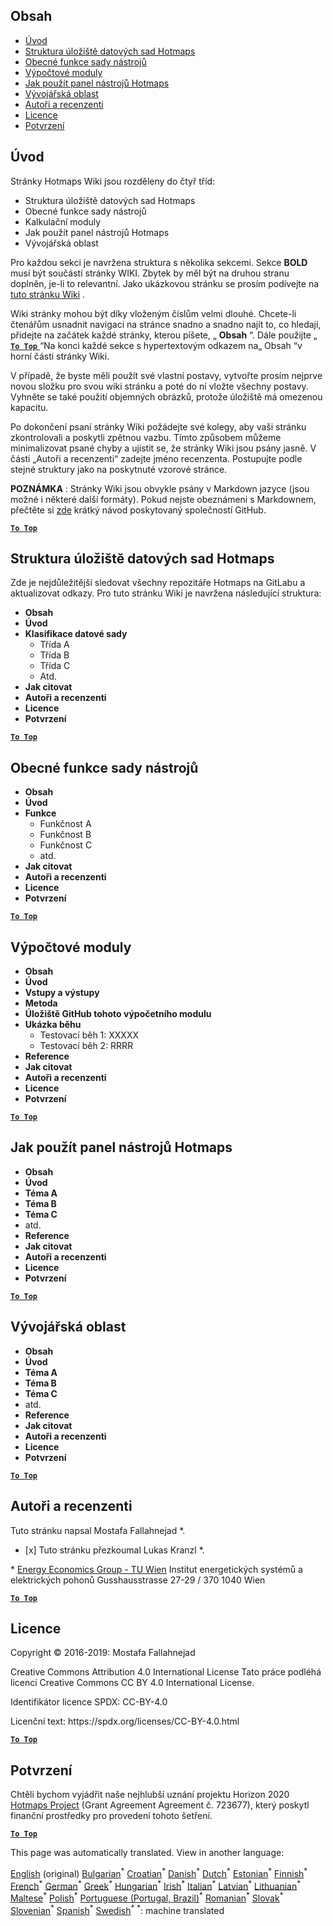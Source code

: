 <h2> Obsah </h2><ul><li> <a href="#Introduction">Úvod</a> </li><li> <a href="#Hotmaps-data-set-repository-structure">Struktura úložiště datových sad Hotmaps</a> </li><li> <a href="#General-functionalities-of-the-toolbox">Obecné funkce sady nástrojů</a> </li><li> <a href="#Calculation-modules">Výpočtové moduly</a> </li><li> <a href="#How-to-apply-the-Hotmaps-toolbox">Jak použít panel nástrojů Hotmaps</a> </li><li> <a href="#Developers-area">Vývojářská oblast</a> </li><li> <a href="#authors-and-reviewers">Autoři a recenzenti</a> </li><li> <a href="#license">Licence</a> </li><li> <a href="#acknowledgement">Potvrzení</a> </li></ul><h2> Úvod </h2><p> Stránky Hotmaps Wiki jsou rozděleny do čtyř tříd: </p><ul><li> Struktura úložiště datových sad Hotmaps </li><li> Obecné funkce sady nástrojů </li><li> Kalkulační moduly </li><li> Jak použít panel nástrojů Hotmaps </li><li> Vývojářská oblast </li></ul><p> Pro každou sekci je navržena struktura s několika sekcemi. Sekce <strong>BOLD</strong> musí být součástí stránky WIKI. Zbytek by měl být na druhou stranu doplněn, je-li to relevantní. Jako ukázkovou stránku se prosím podívejte na <a href="https://github.com/HotMaps/hotmaps_wiki/wiki/CM-District-heating-potential-user-defined-thresholds">tuto stránku Wiki</a> . </p><p> Wiki stránky mohou být díky vloženým číslům velmi dlouhé. Chcete-li čtenářům usnadnit navigaci na stránce snadno a snadno najít to, co hledají, přidejte na začátek každé stránky, kterou píšete, „ <strong>Obsah</strong> “. Dále použijte „ <ins> <code><strong><a href="#table-of-contents">To Top</a></strong></code> </ins> “Na konci každé sekce s hypertextovým odkazem na„ Obsah “v horní části stránky Wiki. </p><p> V případě, že byste měli použít své vlastní postavy, vytvořte prosím nejprve novou složku pro svou wiki stránku a poté do ní vložte všechny postavy. Vyhněte se také použití objemných obrázků, protože úložiště má omezenou kapacitu. </p><p> Po dokončení psaní stránky Wiki požádejte své kolegy, aby vaši stránku zkontrolovali a poskytli zpětnou vazbu. Tímto způsobem můžeme minimalizovat psané chyby a ujistit se, že stránky Wiki jsou psány jasně. V části „Autoři a recenzenti“ zadejte jméno recenzenta. Postupujte podle stejné struktury jako na poskytnuté vzorové stránce. </p><p> <strong>POZNÁMKA</strong> : Stránky Wiki jsou obvykle psány v Markdown jazyce (jsou možné i některé další formáty). Pokud nejste obeznámeni s Markdownem, přečtěte si <a href="https://guides.github.com/features/mastering-markdown/">zde</a> krátký návod poskytovaný společností GitHub. </p><p><ins> <code><strong><a href="#table-of-contents">To Top</a></strong></code> </ins> </p><h2> Struktura úložiště datových sad Hotmaps </h2><p> Zde je nejdůležitější sledovat všechny repozitáře Hotmaps na GitLabu a aktualizovat odkazy. Pro tuto stránku Wiki je navržena následující struktura: </p><ul><li> <strong>Obsah</strong> </li><li> <strong>Úvod</strong> </li><li> <strong>Klasifikace datové sady</strong> <ul><li> Třída A </li><li> Třída B </li><li> Třída C </li><li> Atd. </li></ul></li><li> <strong>Jak citovat</strong> </li><li> <strong>Autoři a recenzenti</strong> </li><li> <strong>Licence</strong> </li><li> <strong>Potvrzení</strong> </li></ul><p><ins> <code><strong><a href="#table-of-contents">To Top</a></strong></code> </ins> </p><h2> Obecné funkce sady nástrojů </h2><ul><li> <strong>Obsah</strong> </li><li> <strong>Úvod</strong> </li><li> <strong>Funkce</strong> <ul><li> Funkčnost A </li><li> Funkčnost B </li><li> Funkčnost C </li><li> atd. </li></ul></li><li> <strong>Jak citovat</strong> </li><li> <strong>Autoři a recenzenti</strong> </li><li> <strong>Licence</strong> </li><li> <strong>Potvrzení</strong> </li></ul><p><ins> <code><strong><a href="#table-of-contents">To Top</a></strong></code> </ins> </p><h2> Výpočtové moduly </h2><ul><li> <strong>Obsah</strong> </li><li> <strong>Úvod</strong> </li><li> <strong>Vstupy a výstupy</strong> </li><li> <strong>Metoda</strong> </li><li> <strong>Úložiště GitHub tohoto výpočetního modulu</strong> </li><li> <strong>Ukázka běhu</strong> <ul><li> Testovací běh 1: XXXXX </li><li> Testovací běh 2: RRRR </li></ul></li><li> <strong>Reference</strong> </li><li> <strong>Jak citovat</strong> </li><li> <strong>Autoři a recenzenti</strong> </li><li> <strong>Licence</strong> </li><li> <strong>Potvrzení</strong> </li></ul><p><ins> <code><strong><a href="#table-of-contents">To Top</a></strong></code> </ins> </p><h2> Jak použít panel nástrojů Hotmaps </h2><ul><li> <strong>Obsah</strong> </li><li> <strong>Úvod</strong> </li><li> <strong>Téma A</strong> </li><li> <strong>Téma B</strong> </li><li> <strong>Téma C</strong> </li><li> atd. </li><li> <strong>Reference</strong> </li><li> <strong>Jak citovat</strong> </li><li> <strong>Autoři a recenzenti</strong> </li><li> <strong>Licence</strong> </li><li> <strong>Potvrzení</strong> </li></ul><p><ins> <code><strong><a href="#table-of-contents">To Top</a></strong></code> </ins> </p><h2> Vývojářská oblast </h2><ul><li> <strong>Obsah</strong> </li><li> <strong>Úvod</strong> </li><li> <strong>Téma A</strong> </li><li> <strong>Téma B</strong> </li><li> <strong>Téma C</strong> </li><li> atd. </li><li> <strong>Reference</strong> </li><li> <strong>Jak citovat</strong> </li><li> <strong>Autoři a recenzenti</strong> </li><li> <strong>Licence</strong> </li><li> <strong>Potvrzení</strong> </li></ul><p><ins> <code><strong><a href="#table-of-contents">To Top</a></strong></code> </ins> </p><h2> Autoři a recenzenti </h2><p> Tuto stránku napsal Mostafa Fallahnejad *. </p><ul><li> [x] Tuto stránku přezkoumal Lukas Kranzl *. </li></ul><p> * <a href="https://eeg.tuwien.ac.at/">Energy Economics Group - TU Wien</a> Institut energetických systémů a elektrických pohonů Gusshausstrasse 27-29 / 370 1040 Wien </p><p><ins> <code><strong><a href="#table-of-contents">To Top</a></strong></code> </ins> </p><h2> Licence </h2><p> Copyright © 2016-2019: Mostafa Fallahnejad </p><p> Creative Commons Attribution 4.0 International License Tato práce podléhá licenci Creative Commons CC BY 4.0 International License. </p><p> Identifikátor licence SPDX: CC-BY-4.0 </p><p> Licenční text: https://spdx.org/licenses/CC-BY-4.0.html </p><p><ins> <code><strong><a href="#table-of-contents">To Top</a></strong></code> </ins> </p><h2> Potvrzení </h2><p> Chtěli bychom vyjádřit naše nejhlubší uznání projektu Horizon 2020 <a href="https://www.hotmaps-project.eu">Hotmaps Project</a> (Grant Agreement Agreement č. 723677), který poskytl finanční prostředky pro provedení tohoto šetření. </p><p><ins> <code><strong><a href="#table-of-contents">To Top</a></strong></code> </ins> </p>

This page was automatically translated. View in another language:

[English](en-Guidelines-for-writing-a-Hotmaps-Wiki-page) (original) [Bulgarian](bg-Guidelines-for-writing-a-Hotmaps-Wiki-page)<sup>\*</sup> [Croatian](hr-Guidelines-for-writing-a-Hotmaps-Wiki-page)<sup>\*</sup>  [Danish](da-Guidelines-for-writing-a-Hotmaps-Wiki-page)<sup>\*</sup> [Dutch](nl-Guidelines-for-writing-a-Hotmaps-Wiki-page)<sup>\*</sup> [Estonian](et-Guidelines-for-writing-a-Hotmaps-Wiki-page)<sup>\*</sup> [Finnish](fi-Guidelines-for-writing-a-Hotmaps-Wiki-page)<sup>\*</sup> [French](fr-Guidelines-for-writing-a-Hotmaps-Wiki-page)<sup>\*</sup> [German](de-Guidelines-for-writing-a-Hotmaps-Wiki-page)<sup>\*</sup> [Greek](el-Guidelines-for-writing-a-Hotmaps-Wiki-page)<sup>\*</sup> [Hungarian](hu-Guidelines-for-writing-a-Hotmaps-Wiki-page)<sup>\*</sup> [Irish](ga-Guidelines-for-writing-a-Hotmaps-Wiki-page)<sup>\*</sup> [Italian](it-Guidelines-for-writing-a-Hotmaps-Wiki-page)<sup>\*</sup> [Latvian](lv-Guidelines-for-writing-a-Hotmaps-Wiki-page)<sup>\*</sup> [Lithuanian](lt-Guidelines-for-writing-a-Hotmaps-Wiki-page)<sup>\*</sup> [Maltese](mt-Guidelines-for-writing-a-Hotmaps-Wiki-page)<sup>\*</sup> [Polish](pl-Guidelines-for-writing-a-Hotmaps-Wiki-page)<sup>\*</sup> [Portuguese (Portugal, Brazil)](pt-Guidelines-for-writing-a-Hotmaps-Wiki-page)<sup>\*</sup> [Romanian](ro-Guidelines-for-writing-a-Hotmaps-Wiki-page)<sup>\*</sup> [Slovak](sk-Guidelines-for-writing-a-Hotmaps-Wiki-page)<sup>\*</sup> [Slovenian](sl-Guidelines-for-writing-a-Hotmaps-Wiki-page)<sup>\*</sup> [Spanish](es-Guidelines-for-writing-a-Hotmaps-Wiki-page)<sup>\*</sup> [Swedish](sv-Guidelines-for-writing-a-Hotmaps-Wiki-page)<sup>\*</sup>
<sup>\*</sup>: machine translated
